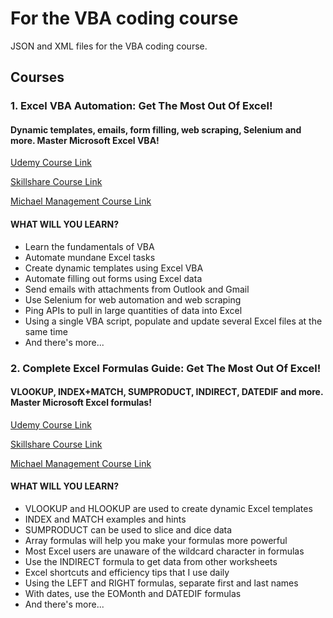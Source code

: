 # For the VBA coding course

JSON and XML files for the VBA coding course.

## **Courses**

### **1. Excel VBA Automation: Get The Most Out Of Excel!**

#### **Dynamic templates, emails, form filling, web scraping, Selenium and more. Master Microsoft Excel VBA!**

[Udemy Course Link](https://www.udemy.com/course/excel-vba-from-beginner-to-hero-real-world-business-examples/?referralCode=61E43563490B07A7FA40)

[Skillshare Course Link](https://www.skillshare.com/site/join?teacherRef=907116192&sku=744128220)

[Michael Management Course Link](https://www.michaelmanagement.com/sap-training-course/complete-excel-vba-course-with-business-examples)

#### **WHAT WILL YOU LEARN?**

* Learn the fundamentals of VBA
* Automate mundane Excel tasks
* Create dynamic templates using Excel VBA
* Automate filling out forms using Excel data
* Send emails with attachments from Outlook and Gmail
* Use Selenium for web automation and web scraping
* Ping APIs to pull in large quantities of data into Excel
* Using a single VBA script, populate and update several Excel files at the same time
* And there's more...

### **2. Complete Excel Formulas Guide: Get The Most Out Of Excel!**

#### **VLOOKUP, INDEX+MATCH, SUMPRODUCT, INDIRECT, DATEDIF and more. Master Microsoft Excel formulas!**

[Udemy Course Link](https://www.udemy.com/course/advanced-excel-formulas-shortcuts-and-excel-efficiency-tips/?referralCode=C488D4762ED444C7FF09)

[Skillshare Course Link](https://www.skillshare.com/site/join?teacherRef=907116192&sku=668281701)

[Michael Management Course Link](https://www.michaelmanagement.com/sap-training-course/advanced-excel-formulas-with-business-examples)

#### **WHAT WILL YOU LEARN?**

* VLOOKUP and HLOOKUP are used to create dynamic Excel templates
* INDEX and MATCH examples and hints
* SUMPRODUCT can be used to slice and dice data
* Array formulas will help you make your formulas more powerful
* Most Excel users are unaware of the wildcard character in formulas
* Use the INDIRECT formula to get data from other worksheets
* Excel shortcuts and efficiency tips that I use daily
* Using the LEFT and RIGHT formulas, separate first and last names
* With dates, use the EOMonth and DATEDIF formulas
* And there's more...

